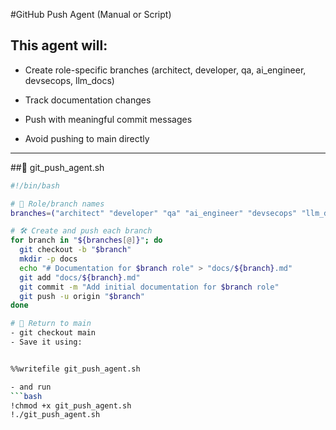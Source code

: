 #GitHub Push Agent (Manual or Script)
## This agent will:

- Create role-specific branches (architect, developer, qa, ai_engineer, devsecops, llm_docs)

- Track documentation changes

- Push with meaningful commit messages

- Avoid pushing to main directly
---
##🔁 git_push_agent.sh
```bash
#!/bin/bash

# 🔁 Role/branch names
branches=("architect" "developer" "qa" "ai_engineer" "devsecops" "llm_docs")

# 🛠️ Create and push each branch
for branch in "${branches[@]}"; do
  git checkout -b "$branch"
  mkdir -p docs
  echo "# Documentation for $branch role" > "docs/${branch}.md"
  git add "docs/${branch}.md"
  git commit -m "Add initial documentation for $branch role"
  git push -u origin "$branch"
done

# 🔁 Return to main
- git checkout main
- Save it using:


%%writefile git_push_agent.sh

- and run
```bash
!chmod +x git_push_agent.sh
!./git_push_agent.sh

